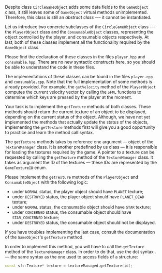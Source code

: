 Despite class `CircleGameObject` adds some data fields to the `GameObject` class,
it still leaves some of `GameObject` virtual methods unimplemented.
Therefore, this class is still an _abstract class_ --- it cannot be instantiated.

Let us introduce two concrete subclasses of the `CircleGameObject` class --- 
the `PlayerObject` class and the `ConsumableObject` classes, 
representing the object controlled by the player, and consumable objects respectively.
At last, both of these classes implement all the functionality required by the `GameObject` class.

Please find the declaration of these classes in the files `player.hpp` and `consumable.hpp`.
There are no new syntactic constructs here, so you should be able to understand the code in these files.

[//]: # (add here a paragraph about the polymorphism)

The implementations of these classes can be found in the files `player.cpp` and `consumable.cpp`.
Note that the full implementation of some methods is already provided.
For example, the `getVelocity` method of the `PlayerObject` computes 
the current velocity vector by calling the `SFML` functions
to determine which keys are pressed by the player at the moment.

Your task is to implement the `getTexture` methods of both classes.
These methods should return the current texture of an object to be displayed,
depending on the current status of the object.
Although, we have not yet implemented the methods that actually update 
the status of the objects, implementing the `getTexture` methods first
will give you a good opportunity to practice and learn the method call syntax.

The `getTexture` methods takes by reference one argument — object of the `TextureManager` class.
It is another predefined by us class — it is responsible for loading the textures required by the game.
A pointer to a texture can be requested by calling the `getTexture` method of the `TextureManager` class.
It takes as argument the ID of the textures — these IDs are represented by the `GameTextureID` enum.

Please implement the `getTexture` methods of the `PlayerObject` and `ConsumableObject` 
with the following logic:
* under `NORMAL` status, the player object should have `PLANET` texture;
* under `DESTROYED` status, the player object should have `PLANET_DEAD` texture;
* under `NORMAL` status, the consumable object should have `STAR` texture;
* under `CONCERNED` status, the consumable object should have `STAR_CONCERNED` texture;
* under `DESTROYED` status, the consumable object should not be displayed.

<div class="hint">

If you have troubles implementing the last case,
consult the documentation of the `GameObject`'s `getTexture` method.

</div>

In order to implement this method, you will have to call 
the `getTexture` method of the `TextureManager` class. 
In order to do that, use the dot syntax `.` — the same syntax as the one used 
to access fields of a structure:

```c++
const sf::Texture* texture = textureManaged.getTexture(id);
```